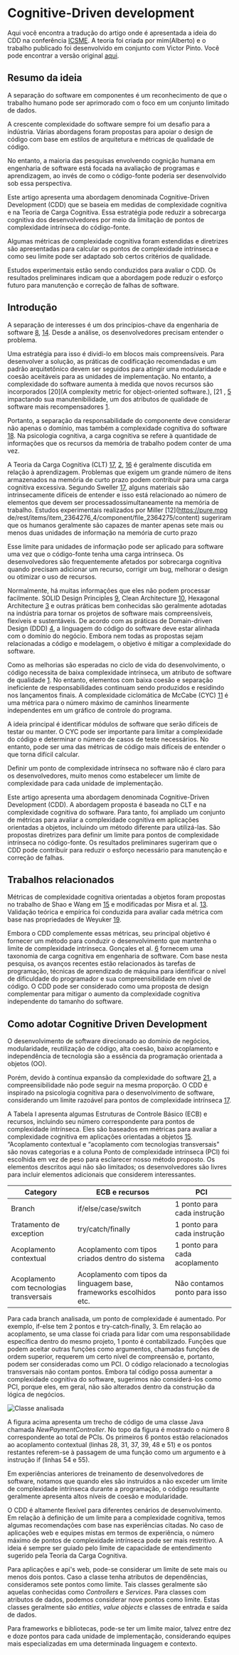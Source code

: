 # Cognitive-Driven development

Aqui você encontra a tradução do artigo onde é apresentada a ideia do CDD na conferência [ICSME](https://icsme2020.github.io/). A teoria foi criada por mim(Alberto) e o trabalho publicado foi desenvolvido em conjunto com Victor Pinto. Você pode encontrar a versão original [aqui](https://github.com/asouza/pilares-design-codigo/blob/master/ICSME-2020-cognitive-driven-development.pdf).

## Resumo da ideia 

A separação do software em componentes é um reconhecimento de que o
trabalho humano pode ser aprimorado com o foco em um conjunto limitado de
dados. 

A crescente complexidade do software sempre foi um desafio para a
indústria. Várias abordagens foram propostas para apoiar o design de código
com base em estilos de arquitetura e métricas de qualidade de código. 

No entanto, a maioria das pesquisas envolvendo cognição humana em
engenharia de software está focada na avaliação de programas e
aprendizagem, ao invés de como o código-fonte poderia ser desenvolvido sob
essa perspectiva. 

Este artigo apresenta uma abordagem denominada Cognitive-Driven Development
(CDD) que se baseia em medidas de complexidade cognitiva e na Teoria de
Carga Cognitiva. Essa estratégia pode reduzir a sobrecarga cognitiva dos
desenvolvedores por meio da limitação de pontos de complexidade intrínseca
do código-fonte. 

Algumas métricas de complexidade cognitiva foram estendidas e diretrizes
são apresentadas para calcular os pontos de complexidade intrínseca e como
seu limite pode ser adaptado sob certos critérios de qualidade. 

Estudos experimentais estão sendo conduzidos para avaliar o CDD. Os
resultados preliminares indicam que a abordagem pode reduzir o esforço
futuro para manutenção e correção de falhas de software. 

## Introdução

A separação de interesses é um dos princípios-chave da engenharia de
software [8](http://cv.znu.ac.ir/afsharchim/lectures/p50-liskov.pdf), [14](https://apps.dtic.mil/sti/pdfs/AD0773837.pdf). Desde a análise, os desenvolvedores precisam entender o
problema. 

Uma estratégia para isso é dividi-lo em blocos mais compreensíveis. Para
desenvolver a solução, as práticas de codificação recomendadas e um padrão
arquitetônico devem ser seguidos para atingir uma modularidade e coesão
aceitáveis ​​para as unidades de implementação. No entanto, a complexidade
do software aumenta à medida que novos recursos são incorporados [20](A complexity metric for object-oriented software.), [21
, [5](https://www.researchgate.net/profile/Paul_Vossen/post/How_many_citations_does_it_take_to_indicate_an_academic_article_is_influential/attachment/59d62de0c49f478072e9eb89/AS%3A273568468799507%401442235213752/download/Fraser+et+al.+2007+%27No+Silver+Bullet%27+Reloaded+~+A+Retrospective+on+%27Essence+and+Accidents+of+Software+Engineering%27.pdf) impactando sua manutenibilidade, um dos atributos de qualidade de
software mais recompensadores [1](https://www.iso.org/standard/35733.html). 

Portanto, a separação da responsabilidade do componente deve considerar não
apenas o domínio, mas também a complexidade cognitiva do software [18](https://ieeexplore.ieee.org/abstract/document/4216416/). Na
psicologia cognitiva, a carga cognitiva se refere à quantidade de
informações que os recursos da memória de trabalho podem conter de uma vez.

A Teoria da Carga Cognitiva (CLT) [17](https://psycnet.apa.org/record/2010-09374-002), [2](https://ro.uow.edu.au/cgi/viewcontent.cgi?article=1133&context=edupapers), [16](https://onlinelibrary.wiley.com/doi/pdf/10.1207/s15516709cog1202_4) é geralmente discutida em
relação à aprendizagem. Problemas que exigem um grande número de itens
armazenados na memória de curto prazo podem contribuir para uma carga
cognitiva excessiva. Segundo Sweller [17]((https://psycnet.apa.org/record/2010-09374-002)), alguns materiais são
intrinsecamente difíceis de entender e isso está relacionado ao número de
elementos que devem ser processados ​​simultaneamente na memória de
trabalho. Estudos experimentais realizados por Miller [12](https://pure.mpg
de/rest/items/item_2364276_4/component/file_2364275/content) sugeriram que
os humanos geralmente são capazes de manter apenas sete mais ou menos duas
unidades de informação na memória de curto prazo

Esse limite para unidades de informação pode ser aplicado para software uma
vez que o código-fonte tenha uma carga intrínseca. Os desenvolvedores são
frequentemente afetados por sobrecarga cognitiva quando precisam adicionar
um recurso, corrigir um bug, melhorar o design ou otimizar o uso de
recursos. 

Normalmente, há muitas informações que eles não podem processar facilmente.
SOLID Design Principles [9](https://fi.ort.edu.uy/innovaportal/file/2032/1/design_principles.pdf), Clean Architecture [10](https://blog.cleancoder.com/uncle-bob/2012/08/13/the-clean-architecture.html), Hexagonal
Architecture [3](https://alistair.cockburn.us/hexagonal-architecture/) e outras práticas bem conhecidas são geralmente adotadas
na indústria para tornar os projetos de software mais compreensíveis,
flexíveis e sustentáveis. De acordo com as práticas de Domain-driven Design
(DDD) [4](http://188.166.46.4/get/PDF/Eric%20Evans-Domain-Driven%20Design_%20Tackling%20Complexity%20in%20the%20Heart%20of%20Software_14.pdf), a linguagem do código do software deve estar alinhada com o
domínio do negócio. Embora nem todas as propostas sejam relacionadas a
código e modelagem, o objetivo é mitigar a complexidade do software. 

Como as melhorias são esperadas no ciclo de vida do desenvolvimento, o
código necessita de baixa complexidade intrínseca, um atributo de software
de qualidade [1](https://www.iso.org/standard/35733.html). No entanto, elementos com baixa coesão e separação
ineficiente de responsabilidades continuam sendo produzidos e residindo nos
lançamentos finais. A complexidade ciclomática de McCabe (CYC) [11](https://www.academia.edu/download/48213691/tse.1976.23383720160821-12832-sniirk.pdf) é uma
métrica para o número máximo de caminhos linearmente independentes em um
gráfico de controle do programa. 

A ideia principal é identificar módulos de software que serão difíceis de
testar ou manter. O CYC pode ser importante para limitar a complexidade do
código e determinar o número de casos de teste necessários. No entanto,
pode ser uma das métricas de código mais difíceis de entender o que torna
difícil calcular. 

Definir um ponto de complexidade intrínseca no software não é claro para os
desenvolvedores, muito menos como estabelecer um limite de complexidade
para cada unidade de implementação. 

Este artigo apresenta uma abordagem denominada Cognitive-Driven Development
(CDD). A abordagem proposta é baseada no CLT e na complexidade cognitiva do
software. Para tanto, foi ampliado um conjunto de métricas para avaliar a
complexidade cognitiva em aplicações orientadas a objetos, incluindo um
método diferente para utilizá-las. São propostas diretrizes para definir um
limite para pontos de complexidade intrínseca no código-fonte. Os
resultados preliminares sugeriram que o CDD pode contribuir para reduzir o
esforço necessário para manutenção e correção de falhas.

## Trabalhos relacionados

Métricas de complexidade cognitiva orientadas a objetos foram propostas no
trabalho de Shao e Wang em [15](https://www.researchgate.net/profile/Yingxu_Wang/publication/3454763_A_new_measure_of_software_complexity_based_on_cognitive_weights/links/004635205604daa4f9000000.pdf) e modificadas por Misra et al. [13](https://ieeexplore.ieee.org/iel7/6287639/6514899/08253447.pdf).
Validação teórica e empírica foi conduzida para avaliar cada métrica com
base nas propriedades de Weyuker [19](https://www.researchgate.net/profile/Elaine_Weyuker/publication/3186968_Evaluating_software_complexity_measures_IEEE_Trans_Softw_Eng/links/0a85e533312f00e01f000000/Evaluating-software-complexity-measures-IEEE-Trans-Softw-Eng.pdf). 

Embora o CDD complemente essas métricas, seu principal objetivo é fornecer
um método para conduzir o desenvolvimento que mantenha o limite de
complexidade intrínseca. Gonçales et al. [6](https://kleinnerfarias.github.io/pdf/articles/icpc-2019.pdf) fornecem uma taxonomia de
carga cognitiva em engenharia de software. Com base nesta pesquisa, os
avanços recentes estão relacionados às tarefas de programação, técnicas de
aprendizado de máquina para identificar o nível de dificuldade do
programador e sua compreensibilidade em nível de código. O CDD pode ser
considerado como uma proposta de design complementar para mitigar o aumento
da complexidade cognitiva independente do tamanho do software.

## Como adotar Cognitive Driven Development

O desenvolvimento de software direcionado ao domínio de negócios,
modularidade, reutilização de código, alta coesão, baixo acoplamento e
independência de tecnologia são a essência da programação orientada a
objetos (OO). 

Porém, devido à contínua expansão da complexidade do software [21](http://adt.ivknet.de/download/papers/SCMM_rcomplexity.pdf), a
compreensibilidade não pode seguir na mesma proporção. O CDD é inspirado na
psicologia cognitiva para o desenvolvimento de software, considerando um
limite razoável para pontos de complexidade intrínseca [17](https://psycnet.apa.org/record/2010-09374-002). 

A Tabela I apresenta algumas Estruturas de Controle Básico (ECB) e
recursos, incluindo seu número correspondente para pontos de complexidade
intrínseca. Eles são baseados em métricas para avaliar a complexidade
cognitiva em aplicações orientadas a objetos [15]((https://www.researchgate.net/profile/Yingxu_Wang/publication/3454763_A_new_measure_of_software_complexity_based_on_cognitive_weights/links/004635205604daa4f9000000.pdf)). “Acoplamento contextual
e “acoplamento com tecnologias transversais" são novas categorias e a
coluna Ponto de complexidade intrínseca (PCI) foi escolhida em vez de peso
para esclarecer nosso método proposto. Os elementos descritos aqui não são
limitados; os desenvolvedores são livres para incluir elementos adicionais
que considerem interessantes.

| Category                                 | ECB e recursos                                                      | PCI                          |
|------------------------------------------|---------------------------------------------------------------------|------------------------------|
| Branch                                   | if/else/case/switch                                                 | 1 ponto para cada instrução  |
| Tratamento de exception                  | try/catch/finally                                                   | 1 ponto para cada instrução  |
| Acoplamento contextual                   | Acoplamento com tipos criados dentro do sistema                     | 1 ponto para cada acoplamento|
| Acoplamento com tecnologias transversais | Acoplamento com tipos da linguagem base, frameworks escolhidos etc. | Não contamos ponto para isso |

Para cada branch analisada, um ponto de complexidade é aumentado. Por
exemplo, if-else tem 2 pontos e try-catch-finally, 3. Em relação ao
acoplamento, se uma classe foi criada para lidar com uma responsabilidade
específica dentro do mesmo projeto, 1 ponto é contabilizado. Funções que
podem aceitar outras funções como argumentos, chamadas funções de ordem
superior, requerem um certo nível de compreensão e, portanto, podem ser
consideradas como um PCI. O código relacionado a tecnologias transversais
não contam pontos. Embora tal código possa aumentar a complexidade
cognitiva do software, sugerimos não considerá-los como PCI, porque eles,
em geral, não são alterados dentro da construção da lógica de negócios. 

![Classe analisada](../images/exemplo-codigo-analisado-cdd.png)

A figura acima apresenta um trecho de código de uma classe Java chamada
*NewPaymentController*. No topo da figura é mostrado o número 8
correspondente ao total de PCIs. Os primeiros 6 pontos estão relacionados
ao acoplamento contextual (linhas 28, 31, 37, 39, 48 e 51) e os pontos
restantes referem-se à passagem de uma função como um argumento e à
instrução if (linhas 54 e 55). 

Em experiências anteriores de treinamento de desenvolvedores de software,
notamos que quando eles são instruídos a não exceder um limite de
complexidade intrínseca durante a programação, o código resultante
geralmente apresenta altos níveis de coesão e modularidade. 

O CDD é altamente flexível para diferentes cenários de desenvolvimento. Em
relação à definição de um limite para a complexidade cognitiva, temos
algumas recomendações com base nas experiências citadas. No caso de
aplicações web e equipes mistas em termos de experiência, o número máximo
de pontos de complexidade intrínseca pode ser mais restritivo. A ideia é
sempre ser guiado pelo limite de capacidade de entendimento sugerido pela
Teoria da Carga Cognitiva. 

Para aplicações e api's web, pode-se considerar um limite de sete mais ou
menos dois pontos. Caso a classe tenha atributos de dependências,
consideramos sete pontos como limite. Tais classes geralmente são aquelas
conhecidas como *Controllers* e *Services*. Para classes com atributos de
dados, podemos considerar nove pontos como limite. Estas classes geralmente
são *entities*, *value objects* e classes de entrada e saída de dados.

Para frameworks e bibliotecas, pode-se ter um limite maior, talvez entre dez e doze pontos para cada unidade de implementação, considerando equipes
mais especializadas em uma determinada linguagem e contexto.
